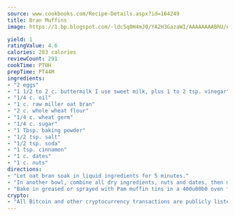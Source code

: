 ```yaml
---
source: www.cookbooks.com/Recipe-Details.aspx?id=164249
title: Bran Muffins
image: https://1.bp.blogspot.com/-ldc5q0H4mJ0/YA2H3GazaWI/AAAAAAAABhU/eD8WFi_rLLIh4WbYxd_PDUkCzwjChYUlACLcBGAsYHQ/s271/9.png

yield: 1
ratingValue: 4.6
calories: 283 calories
reviewCount: 291
cookTime: PT0H
prepTime: PT44M
ingredients:
- "2 eggs"
- "1 1/2 to 2 c. buttermilk I use sweet milk, plus 1 to 2 tsp. vinegar"
- "1/4 c. oil"
- "1 c. raw miller oat bran"
- "2 c. whole wheat flour"
- "1/4 c. wheat germ"
- "1/4 c. sugar"
- "1 Tbsp. baking powder"
- "1/2 tsp. salt"
- "1/2 tsp. soda"
- "1 tsp. cinnamon"
- "1 c. dates"
- "1 c. nuts"
directions:
- "Let oat bran soak in liquid ingredients for 5 minutes."
- "In another bowl, combine all dry ingredients, nuts and dates, then mix in liquid lightly."
- "Bake in greased or sprayed with Pam muffin tins in a 400u00b0 oven for 20 to 25 minutes."
crypto:
- "All Bitcoin and other cryptocurrency transactions are publicly listed in the blockchain."
---
```

